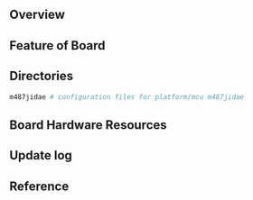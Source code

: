 ## Overview

## Feature of Board

## Directories

```sh
m487jidae # configuration files for platform/mcu m487jidae
```

## Board Hardware Resources

## Update log

## Reference


